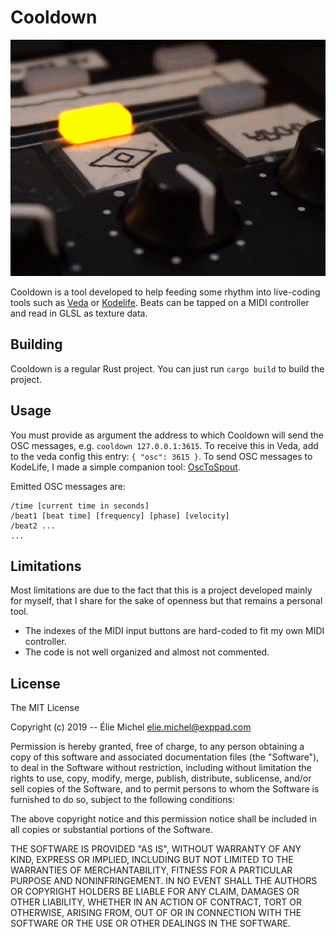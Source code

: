 
Cooldown
========

![MIDI controller](doc/midi.gif)

Cooldown is a tool developed to help feeding some rhythm into live-coding tools such as [Veda](https://veda.gl/) or [Kodelife](https://hexler.net/products/kodelife). Beats can be tapped on a MIDI controller and read in GLSL as texture data.

Building
--------

Cooldown is a regular Rust project. You can just run `cargo build` to build the project.

Usage
-----

You must provide as argument the address to which Cooldown will send the OSC messages, e.g. `cooldown 127.0.0.1:3615`. To receive this in Veda, add to the veda config this entry: `{ "osc": 3615 }`. To send OSC messages to KodeLife, I made a simple companion tool: [OscToSpout](https://github.com/eliemichel/OscToSpout).

Emitted OSC messages are:

    /time [current time in seconds]
    /beat1 [beat time] [frequency] [phase] [velocity]
    /beat2 ...
    ...

Limitations
-----------

Most limitations are due to the fact that this is a project developed mainly for myself, that I share for the sake of openness but that remains a personal tool.

 - The indexes of the MIDI input buttons are hard-coded to fit my own MIDI controller.
 - The code is not well organized and almost not commented.

License
-------

The MIT License

Copyright (c) 2019 -- Élie Michel <elie.michel@exppad.com>

Permission is hereby granted, free of charge, to any person obtaining a copy
of this software and associated documentation files (the "Software"), to deal
in the Software without restriction, including without limitation the rights
to use, copy, modify, merge, publish, distribute, sublicense, and/or sell
copies of the Software, and to permit persons to whom the Software is
furnished to do so, subject to the following conditions:

The above copyright notice and this permission notice shall be included in
all copies or substantial portions of the Software.

THE SOFTWARE IS PROVIDED "AS IS", WITHOUT WARRANTY OF ANY KIND, EXPRESS OR
IMPLIED, INCLUDING BUT NOT LIMITED TO THE WARRANTIES OF MERCHANTABILITY,
FITNESS FOR A PARTICULAR PURPOSE AND NONINFRINGEMENT. IN NO EVENT SHALL THE
AUTHORS OR COPYRIGHT HOLDERS BE LIABLE FOR ANY CLAIM, DAMAGES OR OTHER
LIABILITY, WHETHER IN AN ACTION OF CONTRACT, TORT OR OTHERWISE, ARISING FROM,
OUT OF OR IN CONNECTION WITH THE SOFTWARE OR THE USE OR OTHER DEALINGS IN
THE SOFTWARE.


